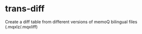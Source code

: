 # trans-diff
Create a diff table from different versions of memoQ bilingual files (.mqxlz/.mqxliff)
